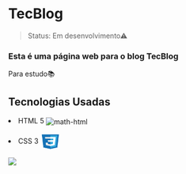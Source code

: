 <h1>TecBlog</h1> 

> Status: Em desenvolvimento⚠

<h3>Esta é uma página web para o blog TecBlog</h3>
Para estudo📚

<h2>Tecnologias Usadas</h2>
<li>HTML 5 <img align="center" alt="math-html" height="25" width="35" src="https://cdn.jsdelivr.net/gh/devicons/devicon/icons/html5/html5-original.svg"></li>
<br>
<li>CSS 3 <img align="center" alt="math-css" height="30" width="40" src="https://raw.githubusercontent.com/devicons/devicon/master/icons/css3/css3-original.svg"></li>
<br>

<img src="https://user-images.githubusercontent.com/84646971/150782560-60c8e7aa-6662-451a-8d79-564d322f5f0f.png">
